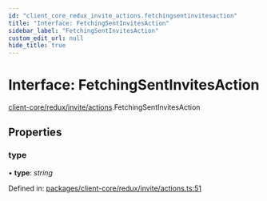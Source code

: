 ```yaml
---
id: "client_core_redux_invite_actions.fetchingsentinvitesaction"
title: "Interface: FetchingSentInvitesAction"
sidebar_label: "FetchingSentInvitesAction"
custom_edit_url: null
hide_title: true
---
```


# Interface: FetchingSentInvitesAction

[client-core/redux/invite/actions](../modules/client_core_redux_invite_actions.md).FetchingSentInvitesAction

## Properties

### type

• **type**: *string*

Defined in: [packages/client-core/redux/invite/actions.ts:51](https://github.com/xr3ngine/xr3ngine/blob/5a0f83ed8/packages/client-core/redux/invite/actions.ts#L51)
